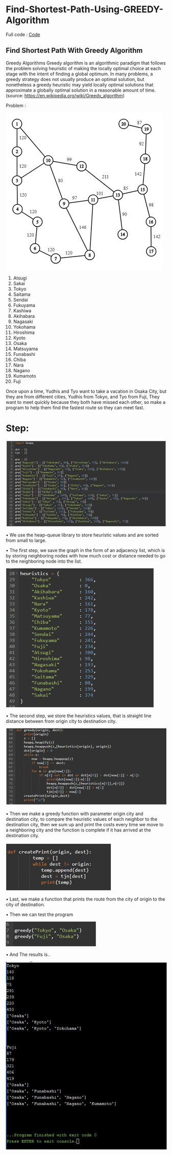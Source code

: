 # Find-Shortest-Path-Using-GREEDY-Algorithm

Full code : [Code](/Shortest_path_Greedy.py)

## Find Shortest Path With Greedy Algorithm

Greedy Algorithms
Greedy algorithm is an algorithmic paradigm that follows the problem solving heuristic of making the locally optimal choice at each stage with the intent of finding a global optimum. In many problems, a greedy strategy does not usually produce an optimal solution, but nonetheless a greedy heuristic may yield locally optimal solutions that approximate a globally optimal solution in a reasonable amount of time. 
(source: https://en.wikipedia.org/wiki/Greedy_algorithm)

Problem : 
 
![Graph](/picture_graph.png)
 
1.	Atsugi
2.	Sakai
3.	Tokyo
4.	Saitama
5.	Sendai
6.	Fukuyama
7.	Kashiwa
8.	Akihabara
9.	Nagasaki
10.	Yokohama
11.	Hiroshima
12.	Kyoto
13.	Osaka
14.	Matsuyama
15.	Funabashi
16.	Chiba
17.	Nara
18.	Nagano
19.	Kumamoto
20.	Fuji

Once upon a time, Yudhis and Tyo want to take a vacation in Osaka City, but they are from different cities, Yudhis from Tokyo, and Tyo from Fuji, They want to meet quickly because they both have missed each other, so make a program to help them find the fastest route so they can meet fast.


# Step: 

![first_step](/first_step.JPG)

•	We use the heap-queue library to store heuristic values and are sorted from small to large.

•	The first step, we save the graph in the form of an adjacency list, which is by storing neighboring nodes with how much cost or distance needed to go to the neighboring node into the list.
 
![first_step](/second_step.JPG)

•	The second step, we store the heuristics values, that is straight line distance between from origin city to destination city.
 
![first_step](/third_step.JPG)

•	Then we make a greedy function with parameter origin city and destination city, to compare the heuristic values of each neighbor to the destination city, then we sum up and print the costs every time we move to a neighboring city and the function is complete if it has arrived at the destination city.

![first_step](/fourth_step.JPG)

•	Last, we make a function that prints the route from the city of origin to the city of destination.

•	Then we can test the program

![first_step](/test.JPG)

•	And The results is..

![first_step](/result.JPG)
